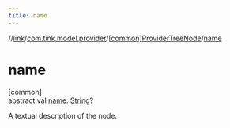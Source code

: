 ```yaml
---
title: name
---
```

//[link](../../../index.html)/[com.tink.model.provider](../index.html)/[[common]ProviderTreeNode](index.html)/[name](name.html)



# name



[common]\
abstract val [name](name.html): [String](https://kotlinlang.org/api/latest/jvm/stdlib/kotlin/-string/index.html)?



A textual description of the node.





